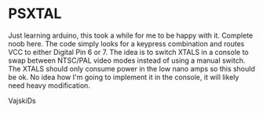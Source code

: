 # PSXTAL
Just learning arduino, this took a while for me to be happy with it. Complete noob here.
The code simply looks for a keypress combination and routes VCC to either Digital Pin 6 or 7.
The idea is to switch XTALS in a console to swap between NTSC/PAL video modes instead of using a manual switch.
The XTALS should only consume power in the low nano amps so this should be ok.
No idea how I'm going to implement it in the console, it will likely need heavy modification.

VajskiDs
